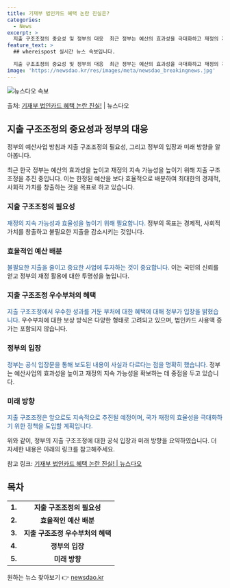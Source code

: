 ```yaml
---
title: 기재부 법인카드 혜택 논란 진실은?
categories:
  - News
excerpt: >
  지출 구조조정의 중요성 및 정부의 대응  최근 정부는 예산의 효과성을 극대화하고 재정의 지속 가능성을 높이기…
feature_text: >
  ## whereispost 실시간 뉴스 속보입니다.

  지출 구조조정의 중요성 및 정부의 대응  최근 정부는 예산의 효과성을 극대화하고 재정의 지속 가능성을 높이기…
image: 'https://newsdao.kr/res/images/meta/newsdao_breakingnews.jpg'
---
```


![뉴스다오 속보](https://newsdao.kr/res/images/meta/newsdao_breakingnews.jpg)

<p>출처: <a href="https://newsdao.kr/4084" rel="dofollow">기재부 법인카드 혜택 논란 진실!</a> | 뉴스다오</p>

<h2 data-ke-size="size26">지출 구조조정의 중요성과 정부의 대응</h2>
정부의 예산사업 방침과 지출 구조조정의 필요성, 그리고 정부의 입장과 미래 방향을 알아봅니다.

<p data-ke-size="size16">최근 한국 정부는 예산의 효과성을 높이고 재정의 지속 가능성을 높이기 위해 지출 구조조정을 추진 중입니다. 이는 한정된 예산을 보다 효율적으로 배분하여 최대한의 경제적, 사회적 가치를 창출하는 것을 목표로 하고 있습니다. </p>

<h3>지출 구조조정의 필요성</h3>
<span style="color: #1a5490;">재정의 지속 가능성과 효율성을 높이기 위해 필요합니다.</span>
정부의 목표는 경제적, 사회적 가치를 창출하고 불필요한 지출을 감소시키는 것입니다.

<h3>효율적인 예산 배분</h3>
<span style="color: #1a5490;">불필요한 지출을 줄이고 중요한 사업에 투자하는 것이 중요합니다.</span>
이는 국민의 신뢰를 얻고 정부의 재정 활용에 대한 투명성을 높입니다.

<h3>지출 구조조정 우수부처의 혜택</h3>
<span style="color: #1a5490;">지출 구조조정에서 우수한 성과를 거둔 부처에 대한 혜택에 대해 정부가 입장을 밝혔습니다.</span>
우수부처에 대한 보상 방식은 다양한 형태로 고려되고 있으며, 법인카드 사용액 증가는 포함되지 않습니다.

<h3>정부의 입장</h3>
<span style="color: #1a5490;">정부는 공식 입장문을 통해 보도된 내용이 사실과 다르다는 점을 명확히 했습니다.</span> 
정부는 예산사업의 효과성을 높이고 재정의 지속 가능성을 확보하는 데 중점을 두고 있습니다.

<h3>미래 방향</h3>
<span style="color: #1a5490;">지출 구조조정은 앞으로도 지속적으로 추진될 예정이며, 국가 재정의 효율성을 극대화하기 위한 정책을 도입할 계획입니다.</span> 

위와 같이, 정부의 지출 구조조정에 대한 공식 입장과 미래 방향을 요약하였습니다. 더 자세한 내용은 아래의 링크를 참고해주세요. 

참고 링크: [기재부 법인카드 혜택 논란 진실! | 뉴스다오](https://newsdao.kr/4084)

<h2 data-ke-size="size26">목차</h2>
<table>
  <tbody>
    <tr>
      <td style="text-align: center; height: 17px;"><b>1.</b></td>
      <td style="text-align: center; height: 17px;"><b>지출 구조조정의 필요성</b></td>
    </tr>
    <tr>
      <td style="text-align: center; height: 17px;"><b>2.</b></td>
      <td style="text-align: center; height: 17px;"><b>효율적인 예산 배분</b></td>
    </tr>
    <tr>
      <td style="text-align: center; height: 17px;"><b>3.</b></td>
      <td style="text-align: center; height: 17px;"><b>지출 구조조정 우수부처의 혜택</b></td>
    </tr>
    <tr>
      <td style="text-align: center; height: 17px;"><b>4.</b></td>
      <td style="text-align: center; height: 17px;"><b>정부의 입장</b></td>
    </tr>
    <tr>
      <td style="text-align: center; height: 17px;"><b>5.</b></td>
      <td style="text-align: center; height: 17px;"><b>미래 방향</b></td>
    </tr>
  </tbody>
</table> 

원하는 뉴스 찾아보기 👉 <a href="https://newsdao.kr" rel="dofollow">newsdao.kr</a>


